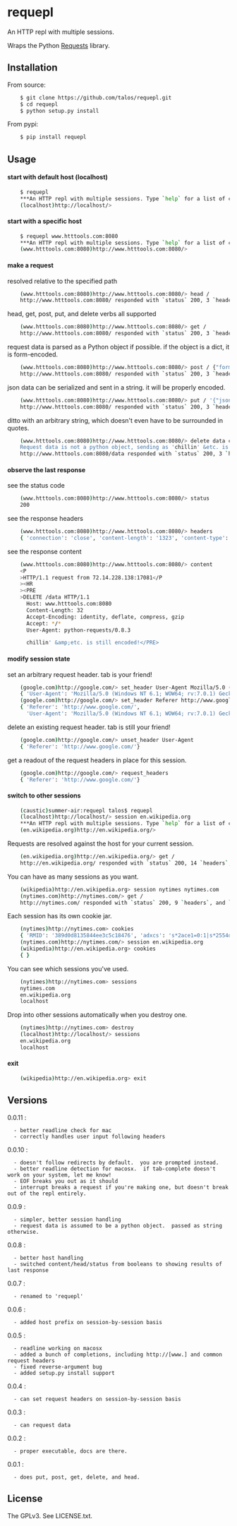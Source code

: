 # requepl

An HTTP repl with multiple sessions.

Wraps the Python [Requests](http://pypi.python.org/pypi/requests) library.

## Installation

From source:

```bash
    $ git clone https://github.com/talos/requepl.git
    $ cd requepl
    $ python setup.py install
```

From pypi:

```bash
    $ pip install requepl
```

## Usage

#### start with default host (localhost)

```bash
    $ requepl
    ***An HTTP repl with multiple sessions. Type `help` for a list of commands.
    (localhost)http://localhost/> 
```

#### start with a specific host

```bash
    $ requepl www.htttools.com:8080
    ***An HTTP repl with multiple sessions. Type `help` for a list of commands.
    (www.htttools.com:8080)http://www.htttools.com:8080/> 
```

#### make a request

resolved relative to the specified path

```bash
    (www.htttools.com:8080)http://www.htttools.com:8080/> head /
    http://www.htttools.com:8080/ responded with `status` 200, 3 `headers`, and `content` of length 0
```

head, get, post, put, and delete verbs all supported

```bash
    (www.htttools.com:8080)http://www.htttools.com:8080/> get /
    http://www.htttools.com:8080/ responded with `status` 200, 3 `headers`, and `content` of length 1260
```

request data is parsed as a Python object if possible.  if the object is a dict, it is form-encoded.

```bash
    (www.htttools.com:8080)http://www.htttools.com:8080/> post / {"form":"encoded", "data":"in", "a": "python dictionary"}
    http://www.htttools.com:8080/ responded with `status` 200, 3 `headers`, and `content` of length 1377
```

json data can be serialized and sent in a string.  it will be properly encoded.

```bash
    (www.htttools.com:8080)http://www.htttools.com:8080/> put / '{"json":"data", "inside":"a", "python": "string"}'
    http://www.htttools.com:8080/ responded with `status` 200, 3 `headers`, and `content` of length 1389
```

ditto with an arbitrary string, which doesn't even have to be surrounded in quotes.

```bash
    (www.htttools.com:8080)http://www.htttools.com:8080/> delete data chillin' &etc. is still encoded!
    Request data is not a python object, sending as 'chillin' &etc. is still encoded!'
    http://www.htttools.com:8080/data responded with `status` 200, 3 `headers`, and `content` of length 1323
```

#### observe the last response

see the status code

```bash
    (www.htttools.com:8080)http://www.htttools.com:8080/> status
    200
```

see the response headers

```bash
    (www.htttools.com:8080)http://www.htttools.com:8080/> headers
    { 'connection': 'close', 'content-length': '1323', 'content-type': 'text/html'}
```

see the response content

```bash
    (www.htttools.com:8080)http://www.htttools.com:8080/> content
    <P
    >HTTP/1.1 request from 72.14.228.138:17081</P
    ><HR
    ><PRE
    >DELETE /data HTTP/1.1
      Host: www.htttools.com:8080
      Content-Length: 32
      Accept-Encoding: identity, deflate, compress, gzip
      Accept: */*
      User-Agent: python-requests/0.8.3

      chillin' &amp;etc. is still encoded!</PRE>
```

#### modify session state

set an arbitrary request header.  tab is your friend!

```bash
    (google.com)http://google.com/> set_header User-Agent Mozilla/5.0 (Windows NT 6.1; WOW64; rv:7.0.1) Gecko/20100101 Firefox/7.0.12011-10-16 20:23:00
    { 'User-Agent': 'Mozilla/5.0 (Windows NT 6.1; WOW64; rv:7.0.1) Gecko/20100101 Firefox/7.0.12011-10-16 20:23:00'}
    (google.com)http://google.com/> set_header Referer http://www.google.com/
    { 'Referer': 'http://www.google.com/',
      'User-Agent': 'Mozilla/5.0 (Windows NT 6.1; WOW64; rv:7.0.1) Gecko/20100101 Firefox/7.0.12011-10-16 20:23:00'}
```

delete an existing request header.  tab is still your friend!

```bash
    (google.com)http://google.com/> unset_header User-Agent
    { 'Referer': 'http://www.google.com/'}
```

get a readout of the request headers in place for this session.

```bash
    (google.com)http://google.com/> request_headers
    { 'Referer': 'http://www.google.com/'}
```

#### switch to other sessions

```bash
    (caustic)summer-air:requepl talos$ requepl
    (localhost)http://localhost/> session en.wikipedia.org
    ***An HTTP repl with multiple sessions. Type `help` for a list of commands.
    (en.wikipedia.org)http://en.wikipedia.org/> 
```

Requests are resolved against the host for your current session.

```bash
    (en.wikipedia.org)http://en.wikipedia.org/> get /
    http://en.wikipedia.org/ responded with `status` 200, 14 `headers`, and `content` of length 54885
```

You can have as many sessions as you want.

```bash
    (wikipedia)http://en.wikipedia.org> session nytimes nytimes.com
    (nytimes.com)http://nytimes.com/> get /
    http://nytimes.com/ responded with `status` 200, 9 `headers`, and `content` of length 128667
```

Each session has its own cookie jar.

```bash
    (nytimes)http://nytimes.com> cookies
    { 'RMID': '389d0d8135844ee3c5c18476', 'adxcs': 's*2ace1=0:1|s*2554d=0:1'}
    (nytimes.com)http://nytimes.com/> session en.wikipedia.org
    (wikipedia)http://en.wikipedia.org> cookies
    { }
```

You can see which sessions you've used.

```bash
    (nytimes)http://nytimes.com> sessions
    nytimes.com
    en.wikipedia.org
    localhost
```

Drop into other sessions automatically when you destroy one.

```bash
    (nytimes)http://nytimes.com> destroy
    (localhost)http://localhost/> sessions
    en.wikipedia.org
    localhost
```

#### exit

```bash
    (wikipedia)http://en.wikipedia.org> exit
```

## Versions

0.0.11 :

      - better readline check for mac
      - correctly handles user input following headers

0.0.10 :

      - doesn't follow redirects by default.  you are prompted instead.
      - better readline detection for macosx.  if tab-complete doesn't work on your system, let me know!
      - EOF breaks you out as it should
      - interrupt breaks a request if you're making one, but doesn't break out of the repl entirely.

0.0.9 :

      - simpler, better session handling
      - request data is assumed to be a python object.  passed as string otherwise.

0.0.8 :

      - better host handling
      - switched content/head/status from booleans to showing results of last response

0.0.7 :

      - renamed to 'requepl'

0.0.6 :

      - added host prefix on session-by-session basis

0.0.5 :

      - readline working on macosx
      - added a bunch of completions, including http://[www.] and common request headers
      - fixed reverse-argument bug
      - added setup.py install support

0.0.4 :

      - can set request headers on session-by-session basis

0.0.3 :

      - can request data

0.0.2 :

      - proper executable, docs are there.

0.0.1 :

      - does put, post, get, delete, and head.

## License

The GPLv3.  See LICENSE.txt.
